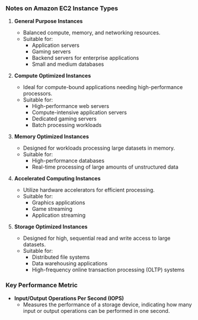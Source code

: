 ### Notes on Amazon EC2 Instance Types

1. **General Purpose Instances**
   - Balanced compute, memory, and networking resources.
   - Suitable for:
     - Application servers
     - Gaming servers
     - Backend servers for enterprise applications
     - Small and medium databases

2. **Compute Optimized Instances**
   - Ideal for compute-bound applications needing high-performance processors.
   - Suitable for:
     - High-performance web servers
     - Compute-intensive application servers
     - Dedicated gaming servers
     - Batch processing workloads

3. **Memory Optimized Instances**
   - Designed for workloads processing large datasets in memory.
   - Suitable for:
     - High-performance databases
     - Real-time processing of large amounts of unstructured data

4. **Accelerated Computing Instances**
   - Utilize hardware accelerators for efficient processing.
   - Suitable for:
     - Graphics applications
     - Game streaming
     - Application streaming

5. **Storage Optimized Instances**
   - Designed for high, sequential read and write access to large datasets.
   - Suitable for:
     - Distributed file systems
     - Data warehousing applications
     - High-frequency online transaction processing (OLTP) systems

### Key Performance Metric
- **Input/Output Operations Per Second (IOPS)**
  - Measures the performance of a storage device, indicating how many input or output operations can be performed in one second.
